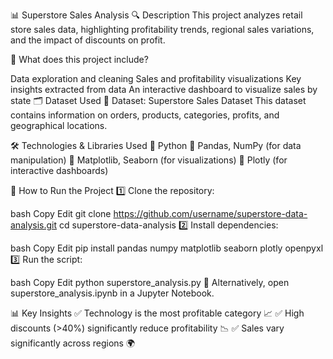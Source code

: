 📊 Superstore Sales Analysis
🔍 Description
This project analyzes retail store sales data, highlighting profitability trends, regional sales variations, and the impact of discounts on profit.

📌 What does this project include?

Data exploration and cleaning
Sales and profitability visualizations
Key insights extracted from data
An interactive dashboard to visualize sales by state
🗂 Dataset Used
📄 Dataset: Superstore Sales Dataset
This dataset contains information on orders, products, categories, profits, and geographical locations.

🛠 Technologies & Libraries Used
🔹 Python
🔹 Pandas, NumPy (for data manipulation)
🔹 Matplotlib, Seaborn (for visualizations)
🔹 Plotly (for interactive dashboards)

🚀 How to Run the Project
1️⃣ Clone the repository:

bash
Copy
Edit
git clone https://github.com/username/superstore-data-analysis.git
cd superstore-data-analysis
2️⃣ Install dependencies:

bash
Copy
Edit
pip install pandas numpy matplotlib seaborn plotly openpyxl
3️⃣ Run the script:

bash
Copy
Edit
python superstore_analysis.py
🔹 Alternatively, open superstore_analysis.ipynb in a Jupyter Notebook.

📊 Key Insights
✅ Technology is the most profitable category 📈
✅ High discounts (>40%) significantly reduce profitability 📉
✅ Sales vary significantly across regions 🌍
